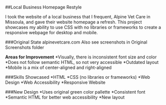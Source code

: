 ##Local Business Homepage Restyle

I took the website of a local business that I frequent, Alpine Vet Care in Missoula, and gave their website homepage a refresh.
This project showcases my ability to use CSS with no libraries or frameworks to create a responsive webpage for desktop and mobile. 

###Original State
alpinevetcare.com
Also see screenshots in Original Screenshots folder

**Areas for Improvement**
*Visually, there is inconsistent font size and color
*Does not follow semantic HTML, so not very accessible
*Outdated layout
*Mobile is a mix of center-aligned and right-aligned

###Skills Showcased
*HTML
*CSS (no libraries or frameworks)
*Web Design
*Web Accessibility
*Responsive Website

###New Design
*Uses original green color pallette
*Consistent font
*Semantic HTML for better web accessibility
*New layout
